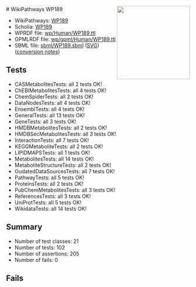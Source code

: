 <img style="float: right; width: 200px" src="../logo.png" />
# WikiPathways WP189

* WikiPathways: [WP189](https://identifiers.org/wikipathways:WP189)
* Scholia: [WP189](https://scholia.toolforge.org/wikipathways/WP189)
* WPRDF file: [wp/Human/WP189.ttl](../wp/Human/WP189.ttl)
* GPMLRDF file: [wp/gpml/Human/WP189.ttl](../wp/gpml/Human/WP189.ttl)
* SBML file: [sbml/WP189.sbml](../sbml/WP189.sbml) ([SVG](../sbml/WP189.svg)) ([conversion notes](../sbml/WP189.txt))

## Tests
* CASMetabolitesTests: all 2 tests OK!
* ChEBIMetabolitesTests: all 4 tests OK!
* ChemSpiderTests: all 2 tests OK!
* DataNodesTests: all 4 tests OK!
* EnsemblTests: all 4 tests OK!
* GeneralTests: all 13 tests OK!
* GeneTests: all 3 tests OK!
* HMDBMetabolitesTests: all 2 tests OK!
* HMDBSecMetabolitesTests: all 3 tests OK!
* InteractionTests: all 7 tests OK!
* KEGGMetaboliteTests: all 2 tests OK!
* LIPIDMAPSTests: all 1 tests OK!
* MetabolitesTests: all 14 tests OK!
* MetaboliteStructureTests: all 2 tests OK!
* OudatedDataSourcesTests: all 7 tests OK!
* PathwayTests: all 5 tests OK!
* ProteinsTests: all 2 tests OK!
* PubChemMetabolitesTests: all 3 tests OK!
* ReferencesTests: all 3 tests OK!
* UniProtTests: all 5 tests OK!
* WikidataTests: all 14 tests OK!


## Summary

* Number of test classes: 21
* Number of tests: 102
* Number of assertions: 205
* Number of fails: 0

## Fails

